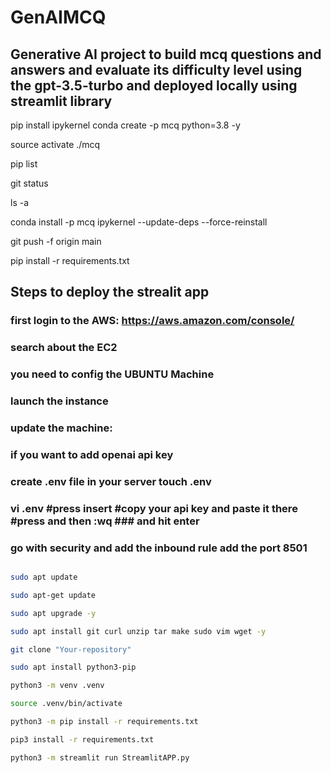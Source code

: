 # GenAIMCQ
## Generative AI project to build mcq questions and answers and evaluate its difficulty level using the gpt-3.5-turbo and deployed locally using streamlit library

pip install ipykernel
conda create -p mcq python=3.8 -y

source activate ./mcq

pip list

git status

ls -a

conda install -p mcq ipykernel --update-deps --force-reinstall

git push -f origin main
   
pip install -r requirements.txt 

## Steps to deploy the strealit app

### first login to the AWS: https://aws.amazon.com/console/

### search about the EC2

### you need to config the UBUNTU Machine

### launch the instance

### update the machine:

### if you want to add openai api key
### create .env file in your server touch .env
### vi .env #press insert #copy your api key and paste it there #press and then :wq ### and hit enter

### go with security and add the inbound rule add the port 8501

```bash

sudo apt update

sudo apt-get update

sudo apt upgrade -y

sudo apt install git curl unzip tar make sudo vim wget -y

git clone "Your-repository"

sudo apt install python3-pip

python3 -m venv .venv

source .venv/bin/activate

python3 -m pip install -r requirements.txt

pip3 install -r requirements.txt

python3 -m streamlit run StreamlitAPP.py

```